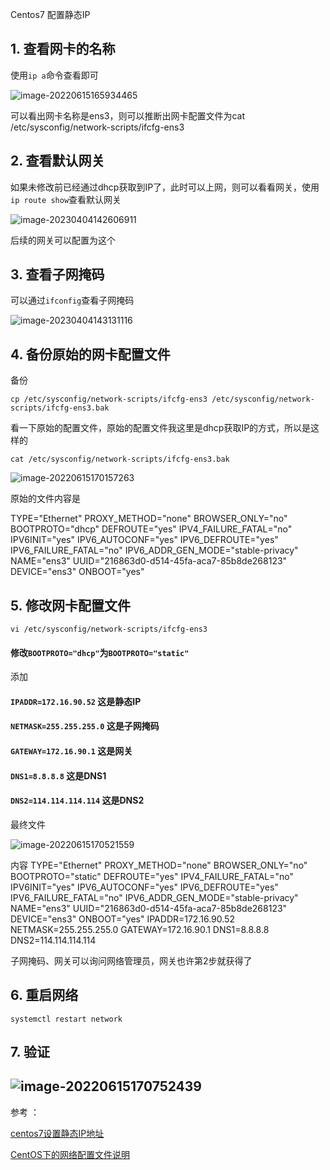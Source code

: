Centos7 配置静态IP

## 1. 查看网卡的名称

使用`ip a`命令查看即可

![image-20220615165934465](C:\Users\dell\AppData\Roaming\Typora\typora-user-images\image-20220615165934465.png)

可以看出网卡名称是ens3，则可以推断出网卡配置文件为cat /etc/sysconfig/network-scripts/ifcfg-ens3

## 2. 查看默认网关

如果未修改前已经通过dhcp获取到IP了，此时可以上网，则可以看看网关，使用`ip route show`查看默认网关

![image-20230404142606911](C:\Users\dell\AppData\Roaming\Typora\typora-user-images\image-20230404142606911.png)

后续的网关可以配置为这个

## 3. 查看子网掩码

可以通过`ifconfig`查看子网掩码

![image-20230404143131116](C:\Users\dell\AppData\Roaming\Typora\typora-user-images\image-20230404143131116.png)

## 4. 备份原始的网卡配置文件

备份

```
cp /etc/sysconfig/network-scripts/ifcfg-ens3 /etc/sysconfig/network-scripts/ifcfg-ens3.bak
```

看一下原始的配置文件，原始的配置文件我这里是dhcp获取IP的方式，所以是这样的

```
cat /etc/sysconfig/network-scripts/ifcfg-ens3.bak
```

![image-20220615170157263](C:\Users\dell\AppData\Roaming\Typora\typora-user-images\image-20220615170157263.png)

原始的文件内容是

TYPE="Ethernet"
PROXY_METHOD="none"
BROWSER_ONLY="no"
BOOTPROTO="dhcp"
DEFROUTE="yes"
IPV4_FAILURE_FATAL="no"
IPV6INIT="yes"
IPV6_AUTOCONF="yes"
IPV6_DEFROUTE="yes"
IPV6_FAILURE_FATAL="no"
IPV6_ADDR_GEN_MODE="stable-privacy"
NAME="ens3"
UUID="216863d0-d514-45fa-aca7-85b8de268123"
DEVICE="ens3"
ONBOOT="yes"

## 5. 修改网卡配置文件

```
vi /etc/sysconfig/network-scripts/ifcfg-ens3
```

#### 修改`BOOTPROTO="dhcp"`为`BOOTPROTO="static"`

添加

#### `IPADDR=172.16.90.52` 这是静态IP

#### `NETMASK=255.255.255.0` 这是子网掩码

#### `GATEWAY=172.16.90.1` 这是网关

#### `DNS1=8.8.8.8` 这是DNS1

#### `DNS2=114.114.114.114` 这是DNS2

最终文件

![image-20220615170521559](C:\Users\dell\AppData\Roaming\Typora\typora-user-images\image-20220615170521559.png)

内容
TYPE="Ethernet"
PROXY_METHOD="none"
BROWSER_ONLY="no"
BOOTPROTO="static"
DEFROUTE="yes"
IPV4_FAILURE_FATAL="no"
IPV6INIT="yes"
IPV6_AUTOCONF="yes"
IPV6_DEFROUTE="yes"
IPV6_FAILURE_FATAL="no"
IPV6_ADDR_GEN_MODE="stable-privacy"
NAME="ens3"
UUID="216863d0-d514-45fa-aca7-85b8de268123"
DEVICE="ens3"
ONBOOT="yes"
IPADDR=172.16.90.52
NETMASK=255.255.255.0
GATEWAY=172.16.90.1
DNS1=8.8.8.8
DNS2=114.114.114.114

子网掩码、网关可以询问网络管理员，网关也许第2步就获得了

## 6. 重启网络

```
systemctl restart network
```

## 7. 验证


## ![image-20220615170752439](C:\Users\dell\AppData\Roaming\Typora\typora-user-images\image-20220615170752439.png) 

参考 ：

[centos7设置静态IP地址](https://www.cnblogs.com/congcongdi/p/10149925.html)

[CentOS下的网络配置文件说明](https://www.cnblogs.com/kuliuheng/p/3208941.html)


